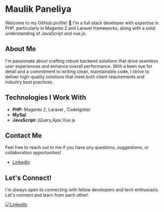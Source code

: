 # Maulik Paneliya

Welcome to my GitHub profile! 👋 I'm a full stack developer with expertise in PHP, particularly in Magento 2 and Laravel frameworks, along with a solid understanding of JavaScript and vue.js.

## About Me

I'm passionate about crafting robust backend solutions that drive seamless user experiences and enhance overall performance. With a keen eye for detail and a commitment to writing clean, maintainable code, I strive to deliver high-quality solutions that meet both client requirements and industry best practices.

## Technologies I Work With

- **PHP:** Magento 2, Laravel , CodeIgniter
- **MySql**
- **JavaScript:** jQuery,Ajax,Vue js

## Contact Me

Feel free to reach out to me if you have any questions, suggestions, or collaboration opportunities!

- [LinkedIn](https://www.linkedin.com/in/maulik-paneliya-197a7b201/)

## Let's Connect!

I'm always open to connecting with fellow developers and tech enthusiasts. Let's connect and learn from each other!

[![LinkedIn](https://img.shields.io/badge/-LinkedIn-blue?style=flat-square&logo=linkedin&logoColor=white)](#)

